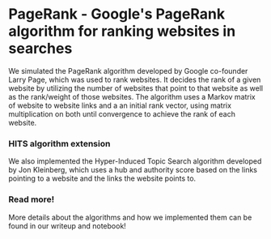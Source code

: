 # PageRank - Google's PageRank algorithm for ranking websites in searches

We simulated the PageRank algorithm developed by Google co-founder Larry Page, which was used to rank websites. It decides the rank of a given website by utilizing the number of websites that point to that website as well as the rank/weight of those websites. The algorithm uses a Markov matrix of website to website links and a an initial rank vector, using matrix multiplication on both until convergence to achieve the rank of each website.

### HITS algorithm extension

We also implemented the Hyper-Induced Topic Search algorithm developed by Jon Kleinberg, which uses a hub and authority score based on the links pointing to a website and the links the website points to. 

### Read more!

More details about the algorithms and how we implemented them can be found in our writeup and notebook!
